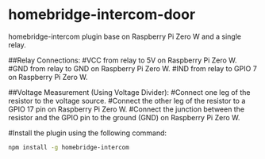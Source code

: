 # homebridge-intercom-door
homebridge-intercom plugin base on Raspberry Pi Zero W and a single relay.

##Relay Connections: 
#VCC from relay to 5V on Raspberry Pi Zero W. 
#GND from relay to GND on Raspberry Pi Zero W. 
#IND from relay to GPIO 7 on Raspberry Pi Zero W.

##Voltage Measurement (Using Voltage Divider): 
#Connect one leg of the resistor to the voltage source. 
#Connect the other leg of the resistor to a GPIO 17 pin on Raspberry Pi Zero W. 
#Connect the junction between the resistor and the GPIO pin to the ground (GND) on Raspberry Pi Zero W.

#Install the plugin using the following command:

```bash
npm install -g homebridge-intercom
